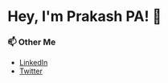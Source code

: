 # Hey, I'm Prakash PA! 👋


### 📫 Other Me
- [LinkedIn](https://www.linkedin.com/in/prakash-perumal-29a759285/)
- [Twitter](https://x.com/prakashmvp2004)

